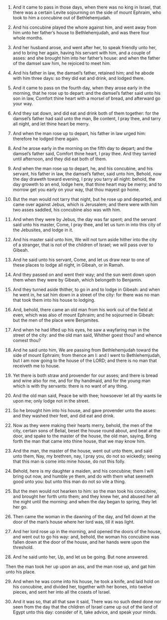 1. And it came to pass in those days, when there was no king in
Israel, that there was a certain Levite sojourning on the side of
mount Ephraim, who took to him a concubine out of Bethlehemjudah.

2. And his concubine played the whore against him, and went away
from him unto her father’s house to Bethlehemjudah, and was there four
whole months.

3. And her husband arose, and went after her, to speak friendly unto
her, and to bring her again, having his servant with him, and a couple
of asses: and she brought him into her father’s house: and when the
father of the damsel saw him, he rejoiced to meet him.

4. And his father in law, the damsel’s father, retained him; and he
abode with him three days: so they did eat and drink, and lodged
there.

5. And it came to pass on the fourth day, when they arose early in
the morning, that he rose up to depart: and the damsel’s father said
unto his son in law, Comfort thine heart with a morsel of bread, and
afterward go your way.

6. And they sat down, and did eat and drink both of them together:
for the damsel’s father had said unto the man, Be content, I pray
thee, and tarry all night, and let thine heart be merry.

7. And when the man rose up to depart, his father in law urged him:
therefore he lodged there again.

8. And he arose early in the morning on the fifth day to depart; and
the damsel’s father said, Comfort thine heart, I pray thee. And they
tarried until afternoon, and they did eat both of them.

9. And when the man rose up to depart, he, and his concubine, and
his servant, his father in law, the damsel’s father, said unto him,
Behold, now the day draweth toward evening, I pray you tarry all
night: behold, the day groweth to an end, lodge here, that thine heart
may be merry; and to morrow get you early on your way, that thou
mayest go home.

10. But the man would not tarry that night, but he rose up and
departed, and came over against Jebus, which is Jerusalem; and there
were with him two asses saddled, his concubine also was with him.

11. And when they were by Jebus, the day was far spent; and the
servant said unto his master, Come, I pray thee, and let us turn in
into this city of the Jebusites, and lodge in it.

12. And his master said unto him, We will not turn aside hither into
the city of a stranger, that is not of the children of Israel; we will
pass over to Gibeah.

13. And he said unto his servant, Come, and let us draw near to one
of these places to lodge all night, in Gibeah, or in Ramah.

14. And they passed on and went their way; and the sun went down
upon them when they were by Gibeah, which belongeth to Benjamin.

15. And they turned aside thither, to go in and to lodge in Gibeah:
and when he went in, he sat him down in a street of the city: for
there was no man that took them into his house to lodging.

16. And, behold, there came an old man from his work out of the
field at even, which was also of mount Ephraim; and he sojourned in
Gibeah: but the men of the place were Benjamites.

17. And when he had lifted up his eyes, he saw a wayfaring man in
the street of the city: and the old man said, Whither goest thou? and
whence comest thou?

18. And he said unto him, We are passing from
Bethlehemjudah toward the side of mount Ephraim; from thence am I: and
I went to Bethlehemjudah, but I am now going to the house of the LORD;
and there is no man that receiveth me to house.

19. Yet there is both straw and provender for our asses; and there
is bread and wine also for me, and for thy handmaid, and for the young
man which is with thy servants: there is no want of any thing.

20. And the old man said, Peace be with thee; howsoever let all thy
wants lie upon me; only lodge not in the street.

21. So he brought him into his house, and gave provender unto the
asses: and they washed their feet, and did eat and drink.

22. Now as they were making their hearts merry, behold, the men of
the city, certain sons of Belial, beset the house round about, and
beat at the door, and spake to the master of the house, the old man,
saying, Bring forth the man that came into thine house, that we may
know him.

23. And the man, the master of the house, went out unto them, and
said unto them, Nay, my brethren, nay, I pray you, do not so wickedly;
seeing that this man is come into mine house, do not this folly.

24. Behold, here is my daughter a maiden, and his concubine; them I
will bring out now, and humble ye them, and do with them what seemeth
good unto you: but unto this man do not so vile a thing.

25. But the men would not hearken to him: so the man took his
concubine, and brought her forth unto them; and they knew her, and
abused her all the night until the morning: and when the day began to
spring, they let her go.

26. Then came the woman in the dawning of the day, and fell down at
the door of the man’s house where her lord was, till it was light.

27. And her lord rose up in the morning, and opened the doors of the
house, and went out to go his way: and, behold, the woman his
concubine was fallen down at the door of the house, and her hands were
upon the threshold.

28. And he said unto her, Up, and let us be going. But none
answered.

Then the man took her up upon an ass, and the man rose up, and gat him
unto his place.

29. And when he was come into his house, he took a knife, and laid
hold on his concubine, and divided her, together with her bones, into
twelve pieces, and sent her into all the coasts of Israel.

30. And it was so, that all that saw it said, There was no such deed
done nor seen from the day that the children of Israel came up out of
the land of Egypt unto this day: consider of it, take advice, and
speak your minds.